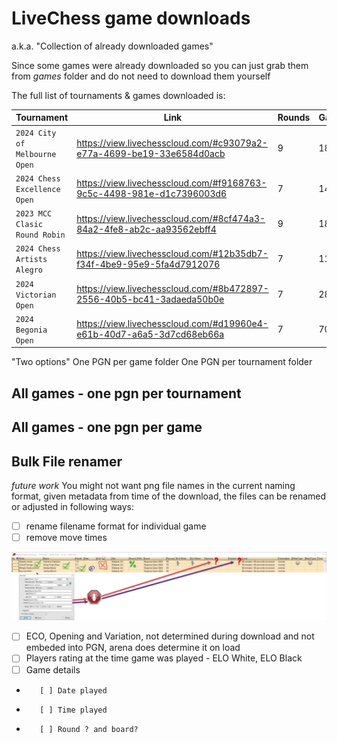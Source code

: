 # LiveChess game downloads 

a.k.a. "Collection of already downloaded games"

Since some games were already downloaded so you can just grab them from *games* folder and do not need to download them yourself

The full list of tournaments & games downloaded is:

| Tournament                             | Link                                                                  | Rounds | Games |
| -------------------------------------- | --------------------------------------------------------------------- | -------| ----- |
| `2024 City of Melbourne Open`          | https://view.livechesscloud.com/#c93079a2-e77a-4699-be19-33e6584d0acb | 9      | 18    |
| `2024 Chess Excellence Open`           | https://view.livechesscloud.com/#f9168763-9c5c-4498-981e-d1c7396003d6 | 7      | 14    |
| `2023 MCC Clasic Round Robin`          | https://view.livechesscloud.com/#8cf474a3-84a2-4fe8-ab2c-aa93562ebff4 | 9      | 18    |
| `2024 Chess Artists Alegro `           | https://view.livechesscloud.com/#12b35db7-f34f-4be9-95e9-5fa4d7912076 | 7      | 11*   |
| `2024 Victorian Open`                  | https://view.livechesscloud.com/#8b472897-2556-40b5-bc41-3adaeda50b0e | 7      | 28    |
| `2024 Begonia Open`                    | https://view.livechesscloud.com/#d19960e4-e61b-40d7-a6a5-3d7cd68eb66a | 7      | 70    |

"Two options"
One PGN per game folder 
One PGN per tournament folder 

## All games - one pgn per tournament 

## All games - one pgn per game

## Bulk File renamer 

*future work* 
You might not want png file names in the current naming format, given metadata from time of the download, the files can be renamed or adjusted in following ways:
* [ ] rename filename format for individual game 
* [ ] remove move times 

![Issues](doc\downloader_v_0_2_for_improvement.png)
* [ ] ECO, Opening and Variation, not determined during download and not embeded into PGN, arena does determine it on load 
* [ ] Players rating at the time game was played - ELO White, ELO Black 
* [ ] Game details 
*        [ ] Date played 
*        [ ] Time played 
*        [ ] Round ? and board?



